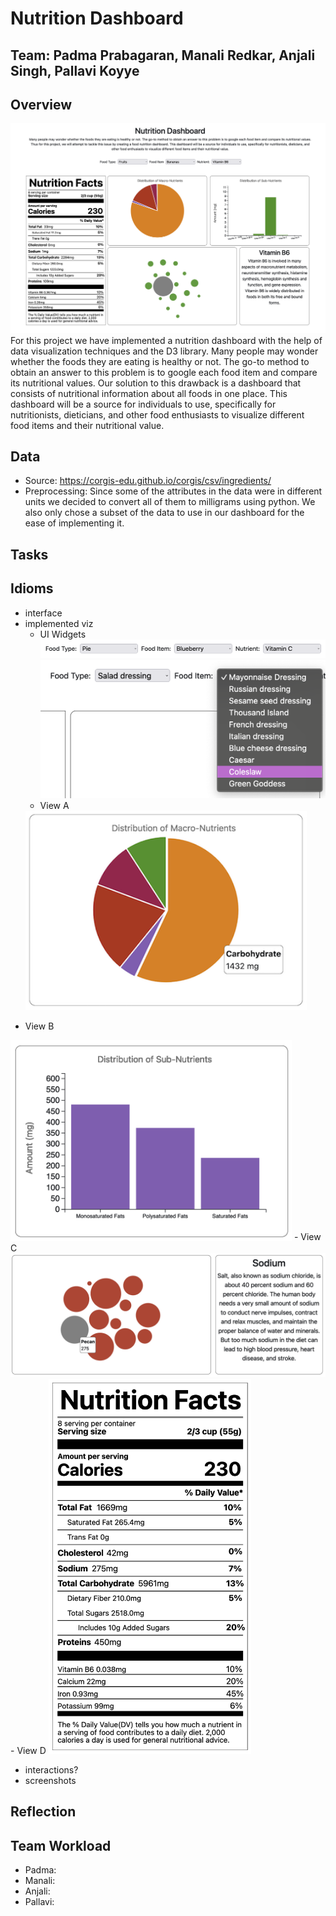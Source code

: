 # Nutrition Dashboard
## Team: Padma Prabagaran, Manali Redkar, Anjali Singh, Pallavi Koyye

## Overview
![thumbnail](images/thumbnail.png)
For this project we have implemented a nutrition dashboard with the help of data visualization techniques and the D3 library. Many people may wonder whether the foods they are eating is healthy or not. The go-to method to obtain an answer to this problem is to google each food item and compare its nutritional values. Our solution to this drawback is a dashboard that consists of nutritional information about all foods in one place. This dashboard will be a source for individuals to use, specifically for nutritionists, dieticians, and other food enthusiasts to visualize different food items and their nutritional value.
## Data
- Source: https://corgis-edu.github.io/corgis/csv/ingredients/
- Preprocessing: Since some of the attributes in the data were in different units we decided to convert all of them to milligrams using python. We also only chose a subset of the data to use in our dashboard for the ease of implementing it.
## Tasks
## Idioms
- interface
- implemented viz
  - UI Widgets
  ![ui](images/dropdowns.png)
  ![ui2](images/dropdown2.png)
  - View A
  <img src="images/a.png" alt="viewA" width="450"/>
<!--   ![View A](images/a.png) -->
  - View B
  <img src="images/b.png" alt="viewB" width="450"/>
  - View C
  <img src="images/c.png" alt="viewC" width="600"/>
  - View D
  <img src="images/d.png" alt="viewd" height="600"/>
  
- interactions?
- screenshots
## Reflection

## Team Workload
- Padma:
- Manali:
- Anjali:
- Pallavi:

